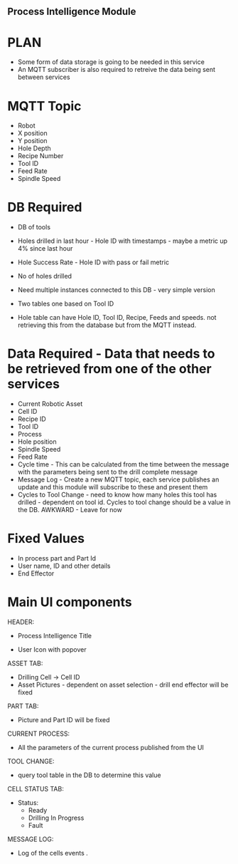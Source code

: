 
## Process Intelligence Module ##

# PLAN #

- Some form of data storage is going to be needed in this service
- An MQTT subscriber is also required to retreive the data being sent between services

# MQTT Topic #
- Robot 
- X position
- Y position 
- Hole Depth
- Recipe Number
- Tool ID
- Feed Rate
- Spindle Speed

# DB Required #
- DB of tools 
- Holes drilled in last hour - Hole ID with timestamps - maybe a metric up 4% since last hour
- Hole Success Rate - Hole ID with pass or fail metric
- No of holes drilled

- Need multiple instances connected to this DB - very simple version
- Two tables one based on Tool ID
- Hole table can have Hole ID, Tool ID, Recipe, Feeds and speeds. not retrieving this from the database but from the MQTT instead. 


# Data Required - Data that needs to be retrieved from one of the other services
- Current Robotic Asset
- Cell ID
- Recipe ID
- Tool ID
- Process
- Hole position
- Spindle Speed
- Feed Rate
- Cycle time - This can be calculated from the time between the message with the parameters being sent to the drill complete message
- Message Log - Create a new MQTT topic, each service publishes an update and this module will subscribe to these and present them
- Cycles to Tool Change - need to know how many holes this tool has drilled - dependent on tool id. Cycles to tool change should be a   value in the DB. AWKWARD - Leave for now


# Fixed Values
- In process part and Part Id
- User name, ID and other details
- End Effector

# Main UI components
HEADER:
- Process Intelligence Title

- User Icon with popover

ASSET TAB:
- Drilling Cell -> Cell ID
- Asset Pictures - dependent on asset selection - drill end effector will be fixed

PART TAB:
- Picture and Part ID will be fixed

CURRENT PROCESS:
- All the parameters of the current process published from the UI

TOOL CHANGE:
- query tool table in the DB to determine this value

CELL STATUS TAB:
- Status:
    - Ready
    - Drilling In Progress
    - Fault

MESSAGE LOG:
- Log of the cells events .

